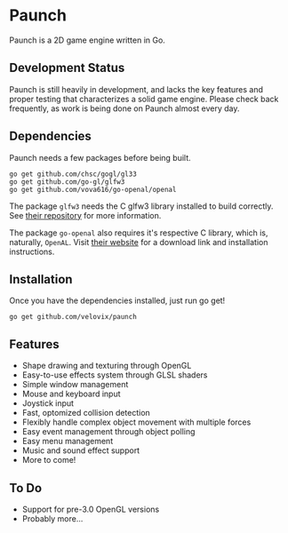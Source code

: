Paunch
======

Paunch is a 2D game engine written in Go.

Development Status
------------------
Paunch is still heavily in development, and lacks the key features and proper
testing that characterizes a solid game engine. Please check back frequently,
as work is being done on Paunch almost every day.

Dependencies
------------
Paunch needs a few packages before being built.

	go get github.com/chsc/gogl/gl33
	go get github.com/go-gl/glfw3
	go get github.com/vova616/go-openal/openal

The package `glfw3` needs the C glfw3 library installed to build correctly. See
[their repository](http://github.com/go-gl/glfw3) for more information.

The package `go-openal` also requires it's respective C library, which is,
naturally, `OpenAL`. Visit [their website](http://openal-soft.org/) for a
download link and installation instructions.

Installation
------------
Once you have the dependencies installed, just run go get!

	go get github.com/velovix/paunch

Features
--------
- Shape drawing and texturing through OpenGL
- Easy-to-use effects system through GLSL shaders
- Simple window management
- Mouse and keyboard input
- Joystick input
- Fast, optomized collision detection
- Flexibly handle complex object movement with multiple forces
- Easy event management through object polling
- Easy menu management
- Music and sound effect support
- More to come!

To Do
-----
- Support for pre-3.0 OpenGL versions
- Probably more...
